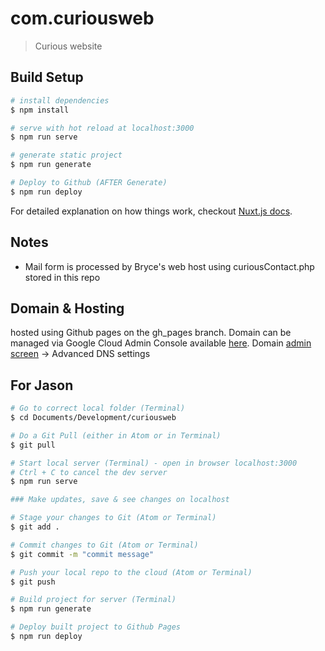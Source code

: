 # com.curiousweb

> Curious website

## Build Setup

``` bash
# install dependencies
$ npm install

# serve with hot reload at localhost:3000
$ npm run serve

# generate static project
$ npm run generate

# Deploy to Github (AFTER Generate)
$ npm run deploy

```

For detailed explanation on how things work, checkout [Nuxt.js docs](https://nuxtjs.org).

## Notes
- Mail form is processed by Bryce's web host using curiousContact.php stored in this repo

## Domain & Hosting
hosted using Github pages on the gh_pages branch. Domain can be managed via Google Cloud Admin Console available [here](google.com/a/discovercurious.com). Domain [admin screen](https://admin.google.com/AdminHome?fral=1#Domains:) -> Advanced DNS settings


## For Jason
``` bash
# Go to correct local folder (Terminal)
$ cd Documents/Development/curiousweb

# Do a Git Pull (either in Atom or in Terminal)
$ git pull

# Start local server (Terminal) - open in browser localhost:3000
# Ctrl + C to cancel the dev server
$ npm run serve

### Make updates, save & see changes on localhost

# Stage your changes to Git (Atom or Terminal)
$ git add .

# Commit changes to Git (Atom or Terminal)
$ git commit -m "commit message"

# Push your local repo to the cloud (Atom or Terminal)
$ git push

# Build project for server (Terminal)
$ npm run generate

# Deploy built project to Github Pages
$ npm run deploy
```
